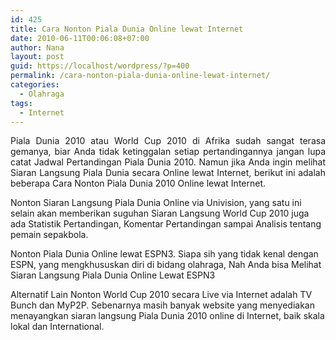 ```yaml
---
id: 425
title: Cara Nonton Piala Dunia Online lewat Internet
date: 2010-06-11T00:06:08+07:00
author: Nana
layout: post
guid: https://localhost/wordpress/?p=400
permalink: /cara-nonton-piala-dunia-online-lewat-internet/
categories:
  - Olahraga
tags:
  - Internet
---
```

<p style="text-align: justify;">
  Piala Dunia 2010 atau World Cup 2010 di Afrika sudah sangat terasa gemanya, biar Anda tidak ketinggalan setiap pertandingannya jangan lupa catat Jadwal Pertandingan Piala Dunia 2010. Namun jika Anda ingin melihat Siaran Langsung Piala Dunia secara Online lewat Internet, berikut ini adalah beberapa Cara Nonton Piala Dunia 2010 Online lewat Internet.
</p>

Nonton Siaran Langsung Piala Dunia Online via Univision, yang satu ini selain akan memberikan suguhan Siaran Langsung World Cup 2010 juga ada Statistik Pertandingan, Komentar Pertandingan sampai Analisis tentang pemain sepakbola.

Nonton Piala Dunia Online lewat ESPN3. Siapa sih yang tidak kenal dengan ESPN, yang mengkhususkan diri di bidang olahraga, Nah Anda bisa Melihat Siaran Langsung Piala Dunia Online Lewat ESPN3

Alternatif Lain Nonton World Cup 2010 secara Live via Internet adalah TV Bunch dan MyP2P. Sebenarnya masih banyak website yang menyediakan menayangkan siaran langsung Piala Dunia 2010 online di Internet, baik skala lokal dan International.
